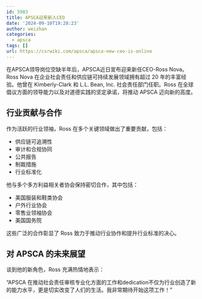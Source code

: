 ```yaml
---
id: 5983
title: APSCA迎来新人CEO
date: '2024-09-10T19:28:23'
author: weizhan
categories:
  - apsca
tags: []
url: https://csrwiki.com/apsca/apsca-new-ceo-is-online
---
```


在APSCA领导岗位空缺半年后，APSCA近日宣布迎来新任CEO-Ross Nova。Ross Nova 在企业社会责任和供应链可持续发展领域拥有超过 20 年的丰富经验。他曾在 Kimberly-Clark 和 L.L. Bean, Inc. 社会责任部门任职。Ross 在全球倡议方面的领导能力以及对道德实践的坚定承诺，将推动 APSCA 迈向新的高度。

## 行业贡献与合作

作为活跃的行业领袖，Ross 在多个关键领域做出了重要贡献，包括：

- 供应链可追溯性
- 审计和合规协同
- 公共报告
- 制裁措施
- 行业标准化

他与多个多方利益相关者协会保持密切合作，其中包括：

- 美国服装和鞋类协会
- 户外行业协会
- 零售业领袖协会
- 美国国务院

这些广泛的合作彰显了 Ross 致力于推动行业协作和提升行业标准的决心。

## 对 APSCA 的未来展望

谈到他的新角色，Ross 充满热情地表示：

“APSCA 在推动社会责任审核专业化方面的工作和dedication不仅为行业创造了新的能力水平，更是切实改变了人们的生活。我非常期待开始这项工作！”

